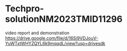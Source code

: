 # Techpro-solutionNM2023TMID11296
video report and demonstration
https://drive.google.com/file/d/16Si9VDJouV-YuWTxtWHYZQYL6k9mqqdL/view?usp=drivesdk
